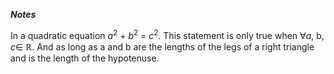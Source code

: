   *****Notes*****
  

  In a quadratic equation $a^2$ + $b^2$ = $c^2$. This statement is only true when $\forall a$, b, $c \in$ $\mathbb{R}$. And as long as a and b are the lengths of the legs of a right triangle and 
 is the length of the hypotenuse.